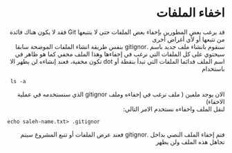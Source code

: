 # <div dir = "rtl"> اخفاء الملفات </div>

<div dir = "rtl">
قد يرغب بعض المطورين بإخفاء بعض الملفات حتى لا يتتبعها Git فقد لا يكون هناك فائدة من تتبعها أو لأي أغراض أخرى
<div dir = "rtl">
سنقوم بانشاء ملف جديد باسم .gitignor بنفس طريقة انشاء الملفات الموضحة سابقا سيحتوي على كل الملفات التي نرغب في إخفاءها وهذا الملف مخفي  كما هو ظاهر في اسم الملف فدائما الملفات التي تبدأ بنقطة أو dot تكون مخفية، فعند إنشاءه لن يظهر الا باستخدام
<div dir = "ltr">

     ls -a
<div dir = "rtl">
الان يوجد ملفين ( ملف نرغب في إخفاءه وملف gitignor الذي سنستخدمه في عملية الاخفاء)
<div dir = "rtl">
لنقل الملف واخفاءه نستخدم الامر التالي:
<div dir = "ltr">

    echo saleh-name.txt> .gitignor
<div dir = "rtl">
فتم إخفاء الملف النصي بداخل .gitignor فعند عرض الملفات أو تتبع المشروع سيتم تجاهل هذه الملف ولن يظهر
